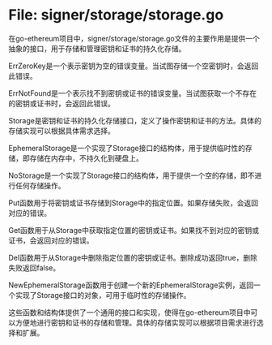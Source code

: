 # File: signer/storage/storage.go

在go-ethereum项目中，signer/storage/storage.go文件的主要作用是提供一个抽象的接口，用于存储和管理密钥和证书的持久化存储。

ErrZeroKey是一个表示密钥为空的错误变量。当试图存储一个空密钥时，会返回此错误。

ErrNotFound是一个表示找不到密钥或证书的错误变量。当试图获取一个不存在的密钥或证书时，会返回此错误。

Storage是密钥和证书的持久化存储接口，定义了操作密钥和证书的方法。具体的存储实现可以根据具体需求选择。

EphemeralStorage是一个实现了Storage接口的结构体，用于提供临时性的存储，即存储在内存中，不持久化到硬盘上。

NoStorage是一个实现了Storage接口的结构体，用于提供一个空的存储，即不进行任何存储操作。

Put函数用于将密钥或证书存储到Storage中的指定位置。如果存储失败，会返回对应的错误。

Get函数用于从Storage中获取指定位置的密钥或证书。如果找不到对应的密钥或证书，会返回对应的错误。

Del函数用于从Storage中删除指定位置的密钥或证书。删除成功返回true，删除失败返回false。

NewEphemeralStorage函数用于创建一个新的EphemeralStorage实例，返回一个实现了Storage接口的对象，可用于临时性的存储操作。

这些函数和结构体提供了一个通用的接口和实现，使得在go-ethereum项目中可以方便地进行密钥和证书的存储和管理。具体的存储实现可以根据项目需求进行选择和扩展。

